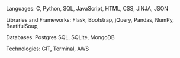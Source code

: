 Languages:
  C, Python, SQL, JavaScript, HTML, CSS, JINJA, JSON

Libraries and Frameworks:
  Flask, Bootstrap, jQuery, Pandas, NumPy, BeatifulSoup, 
  
Databases:
  Postgres SQL, SQLite, MongoDB
  
Technologies:
  GIT, Terminal, AWS


